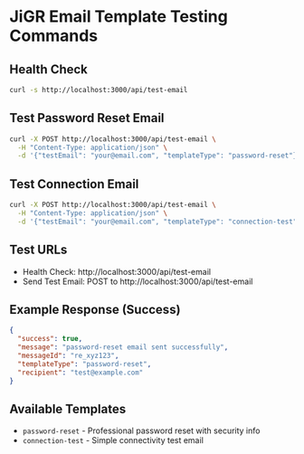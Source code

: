 # JiGR Email Template Testing Commands

## Health Check
```bash
curl -s http://localhost:3000/api/test-email
```

## Test Password Reset Email
```bash
curl -X POST http://localhost:3000/api/test-email \
  -H "Content-Type: application/json" \
  -d '{"testEmail": "your@email.com", "templateType": "password-reset"}'
```

## Test Connection Email
```bash
curl -X POST http://localhost:3000/api/test-email \
  -H "Content-Type: application/json" \
  -d '{"testEmail": "your@email.com", "templateType": "connection-test"}'
```

## Test URLs
- Health Check: http://localhost:3000/api/test-email
- Send Test Email: POST to http://localhost:3000/api/test-email

## Example Response (Success)
```json
{
  "success": true,
  "message": "password-reset email sent successfully", 
  "messageId": "re_xyz123",
  "templateType": "password-reset",
  "recipient": "test@example.com"
}
```

## Available Templates
- `password-reset` - Professional password reset with security info
- `connection-test` - Simple connectivity test email